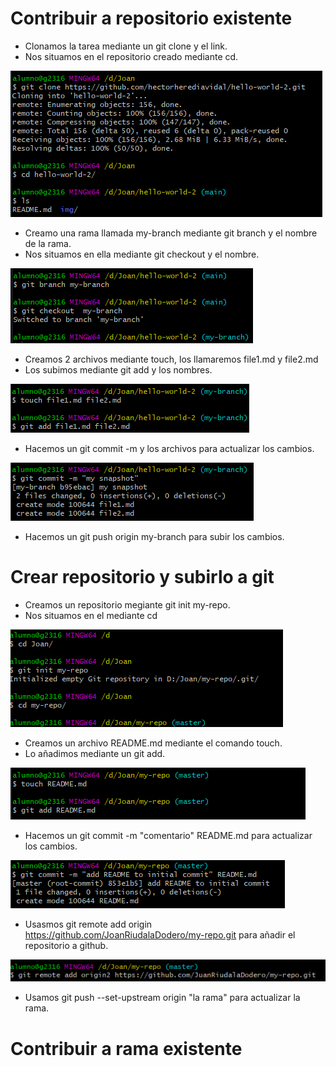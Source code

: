 # Contribuir a repositorio existente

 - Clonamos la tarea mediante un git clone y el link.
 - Nos situamos en el repositorio creado mediante cd.

<img src="Img/Foto5.png" />
<br>

 - Creamo una rama llamada my-branch mediante git branch y el nombre de la rama.
 - Nos situamos en ella mediante git checkout y el nombre.

<img src="Img/Foto6.png" />
<br>
 
 - Creamos 2 archivos mediante touch, los llamaremos file1.md y file2.md
 - Los subimos mediante git add y los nombres.

<img src="Img/Foto7.png" />
<br>

 - Hacemos un git commit -m y los archivos para actualizar los cambios.

<img src="Img/Foto8.png" />
<br>

 - Hacemos un git push origin my-branch para subir los cambios. 

# Crear repositorio y subirlo a git

  - Creamos un repositorio megiante git init my-repo.
  - Nos situamos en el mediante cd

<img src="Img/Foto1.png" />
<br>

 - Creamos un archivo README.md mediante el comando touch.
 - Lo añadimos mediante un git add.

<img src="Img/Foto2.png" />
<br>

 - Hacemos un git commit -m "comentario" README.md para actualizar los cambios.

<img src="Img/Foto3.png" />
<br>

 - Usasmos git remote add origin https://github.com/JoanRiudalaDodero/my-repo.git para añadir el repositorio a github.

<img src="Img/Foto4.png" />
<br>

 - Usamos git push --set-upstream origin "la rama" para actualizar la rama.

# Contribuir a rama existente


